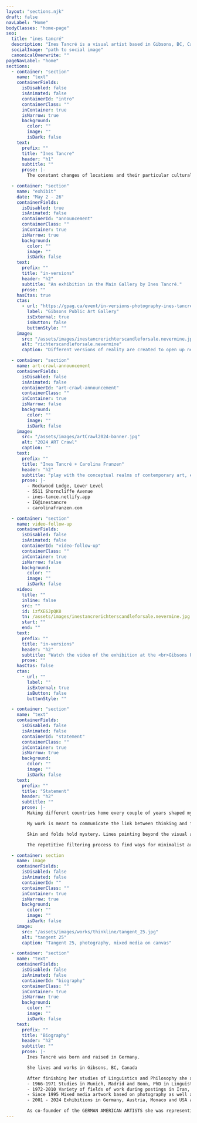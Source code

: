 ```yaml
---
layout: "sections.njk"
draft: false
navLabel: "Home"
bodyClasses: "home-page"
seo:
  title: "ines tancré"
  description: "Ines Tancré is a visual artist based in Gibsons, BC, Canada. Her work has been exhibited in various galleries and museums."
  socialImage: "path to social image"
  canonicalOverwrite: ""
pageNavLabel: "home"
sections:
  - container: "section"
    name: "text"
    containerFields:
      isDisabled: false
      isAnimated: false
      containerId: "intro"
      containerClass: ""
      inContainer: true
      isNarrow: true
      background:
        color: ""
        image: ""
        isDark: false
    text:
      prefix: ""
      title: "Ines Tancre"
      header: "h1"
      subtitle: ""
      prose: |-
        The constant changes of locations and their particular cultural environments triggered most different, though interrelated and re-occurring themes of Tancré’s work.

  - container: "section"
    name: "exhibit"
    date: "May 2 - 26"
    containerFields:
      isDisabled: true
      isAnimated: false
      containerId: "announcement"
      containerClass: ""
      inContainer: true
      isNarrow: true
      background:
        color: ""
        image: ""
        isDark: false
    text:
      prefix: ""
      title: "in-versions"
      header: "h2"
      subtitle: "An exhibition in the Main Gallery by Ines Tancré."
      prose: ""
    hasCtas: true
    ctas:
      - url: "https://gpag.ca/event/in-versions-photography-ines-tancre/"
        label: "Gibsons Public Art Gallery"
        isExternal: true
        isButton: false
        buttonStyle: ""
    image:
      src: "/assets/images/inestancrerichterscandleforsale.nevermine.jpg"
      alt: "richterscandleforsale.nevermine"
      caption: "Different versions of reality are created to open up new dimensions of meanings and challenge our usual perceptions of an object."

  - container: "section"
    name: art-crawl-announcement
    containerFields:
      isDisabled: false
      isAnimated: false
      containerId: "art-crawl-announcement"
      containerClass: ""
      inContainer: true
      isNarrow: false
      background:
        color: ""
        image: ""
        isDark: false
    image:
      src: "/assets/images/artCrawl2024-banner.jpg"
      alt: "2024 ART Crawl"
      caption: ""
    text:
      prefix: ""
      title: "Ines Tancré + Carolina Franzen"
      header: "h2"
      subtitle: "play with the conceptual realms of contemporary art, experimenting with material and visual narratives"
      prose: |-
        - Rockwood Lodge, Lower Level
        - 5511 Shorncliffe Avenue
        - ines-tance.netlify.app
        - IG@inestancre
        - carolinafranzen.com

  - container: "section"
    name: video-follow-up
    containerFields:
      isDisabled: false
      isAnimated: false
      containerId: "video-follow-up"
      containerClass: ""
      inContainer: true
      isNarrow: false
      background:
        color: ""
        image: ""
        isDark: false
    video:
      title: ""
      inline: false
      src: ""
      id: izfXE6JpQK8
      tn: /assets/images/inestancrerichterscandleforsale.nevermine.jpg
      start: ""
      end: ""
    text:
      prefix: ""
      title: "in-versions"
      header: "h2"
      subtitle: "Watch the video of the exhibition at the <br>Gibsons Public Art Gallery in May 2024."
      prose: ""
    hasCtas: false
    ctas:
      - url: ""
        label: ""
        isExternal: true
        isButton: false
        buttonStyle: ""

  - container: "section"
    name: "text"
    containerFields:
      isDisabled: false
      isAnimated: false
      containerId: "statement"
      containerClass: ""
      inContainer: true
      isNarrow: true
      background:
        color: ""
        image: ""
        isDark: false
    text:
      prefix: ""
      title: "Statement"
      header: "h2"
      subtitle: ""
      prose: |-
        Making different countries home every couple of years shaped my way of perceiving and judging. Together with topical focuses in my studies it lead to questioning so-called reality or “truth” including its visual representation in form of photography. Adding to or eliminating features from the original image creates multilayered meaning and includes the viewer in a process meant to challenge the habitual.

        My work is meant to communicate the link between thinking and feeling, between knowing and guessing, between appearance and the beyond. Some of the images – figurative as well as abstract - are dealing with change and fleetingness, others aim at interpreting a story behind the surface.

        Skin and folds hold mystery. Lines pointing beyond the visual art work, additional colours and markers carry meaning. A moment in time and presumed opposites are disintegrating in a larger context.

        The repetitive filtering process to find ways for minimalist artistic representation on the one hand and throwing a bridge to storytelling on the other represents two sides of my work. It is and has been an ongoing challenge.

  - container: section
    name: image
    containerFields:
      isDisabled: false
      isAnimated: false
      containerId: ""
      containerClass: ""
      inContainer: true
      isNarrow: true
      background:
        color: ""
        image: ""
        isDark: false
    image:
      src: "/assets/images/works/thinkline/tangent_25.jpg"
      alt: "tangent 25"
      caption: "Tangent 25, photography, mixed media on canvas"

  - container: "section"
    name: "text"
    containerFields:
      isDisabled: false
      isAnimated: false
      containerId: "biography"
      containerClass: ""
      inContainer: true
      isNarrow: true
      background:
        color: ""
        image: ""
        isDark: false
    text:
      prefix: ""
      title: "Biography"
      header: "h2"
      subtitle: ""
      prose: |-
        Ines Tancré was born and raised in Germany.

        She lives and works in Gibsons, BC, Canada

        After finishing her studies of Linguistics and Philosophy she accompanied her husband on his diplomatic postings around the world for many years.
        - 1966-1971 Studies in Munich, Madrid and Bonn, PhD in Linguistics
        - 1972-2010 Variety of fields of work during postings in Iran, Sierra Leone, Canada, Norway, Egypt, Germany, Italy, USA and Austria
        - Since 1995 Mixed media artwork based on photography as well as 3D objects
        - 2001 - 2024 Exhibitions in Germany, Austria, Monaco and USA and Canada

        As co-founder of the GERMAN AMERICAN ARTISTS she was representing the group in Europe until she came to stay in Canada in 2010.
---
```

